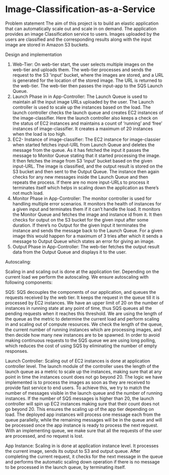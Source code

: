 # Image-Classification-as-a-Service


Problem statement
The aim of this project is to build an elastic application that can automatically scale out and scale in on demand. The application provides an image Classification service to users. Images uploaded by the users are classified and the corresponding results along with the input image are stored in Amazon S3 buckets.


Design and implementation

1. Web-Tier: On web-tier start, the user selects multiple images on the web-tier and uploads them. The web-tier processes and sends the request to the S3 'input' bucket, where the images are stored, and a URL is generated for the location of the stored image. The URL is returned to the web-tier. The web-tier then passes the input-app to the SQS Launch Queue.
2. Launch Phase in in App-Controller: The Launch Queue is used to maintain all the input image URLs uploaded by the user. The Launch controller is used to scale up the instances based on the load. The launch controller checks the launch queue and creates EC2 instances of the image-classifier. Here the launch controller also keeps a check on the status of EC2 instances and maintains a count of ‘running’ and ‘free’ instances of image-classifier. It creates a maximum of 20 instances when the load is too high.
3. EC2- Instance of image-classifier: The EC2 instance for image-classier when started fetches input-URL from Launch Queue and deletes the message from the queue. As it has fetched the input it passes the message to Monitor Queue stating that it started processing the image. It then fetches the image from S3 ‘input’ bucket based on the given input-URL. The image is classified, and the output result is stored on the S3 bucket and then sent to the Output Queue. The instance then again checks for any new messages inside the Launch Queue and then repeats the process. If there are no more input-URLs to process it terminates itself which helps in scaling down the application as there’s not much load.
4. Monitor Phase in App-Controller: The monitor controller is used for handling multiple error scenarios. It monitors the health of instances for a given input and terminates them if it can’t handle the load. It monitors the Monitor Queue and fetches the image and instance id from it. It then checks for output on the S3 bucket for the given input after some duration. If there’s no Output for the given Input it terminates the instance and sends the message back to the Launch Queue. For a given image this would happen for a maximum of 3 tries after which it sends a message to Output Queue which states an error for giving an image.
5. Output Phase in App-Controller: The web-tier fetches the output result data from the Output Queue and displays it to the user.





Autoscaling:

Scaling in and scaling out is done at the application tier. Depending on the current load we perform the autoscaling. We ensure autoscaling with following components:


SQS: SQS decouples the components of our application, and queues the requests received by the web tier. It keeps the request in the queue till it is processed by EC2 instances. We have an upper limit of 20 on the number of instances in running state at any point of time, thus SQS queues all the pending requests when it reaches this threshold. We are using the length of the queue as the metric to determine the current load and perform scaling in and scaling out of compute resources. We check the length of the queue, the current number of running instances which are processing images, and then decide how many new instances are to be spawned. In order to avoid making continuous requests to the SQS queue we are using long polling, which reduces the cost of using SQS by eliminating the number of empty responses.

Launch Controller: Scaling out of EC2 instances is done at application controller level. The launch module of the controller uses the length of the launch queue as a metric to scale up the instances, making sure that at any point in time the instances count does not go beyond 20. The logic we have implemented is to process the images as soon as they are received to provide fast service to end users. To achieve this, we try to match the number of messages visible in the launch queue and the number of running instances. If the number of SQS messages is higher than 20, the launch controller will spin up EC2 instances making sure that their count does not go beyond 20. This ensures the scaling up of the app tier depending on load. The deployed app instances will process one message each from the queue parallelly, while the remaining messages will be in the queue and will be processed once the app instance is ready to process the next request. With an implementing queue, we make sure that all the requests of the user are processed, and no request is lost.

App Instance: Scaling in is done at application instance level. It processes the current image, sends its output to S3 and output queue. After completing the current request, it checks for the next message in the queue and performs the automatic scaling down operation if there is no message to be processed in the launch queue, by terminating itself.
